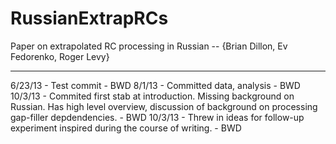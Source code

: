 RussianExtrapRCs
================

Paper on extrapolated RC processing in Russian -- {Brian Dillon, Ev Fedorenko, Roger Levy}

----------------

6/23/13 - Test commit - BWD
8/1/13 - Committed data, analysis - BWD
10/3/13 - Commited first stab at introduction. Missing background on Russian. Has high level overview, discussion of background on processing gap-filler depdendencies. - BWD
10/3/13 - Threw in ideas for follow-up experiment inspired during the course of writing. - BWD